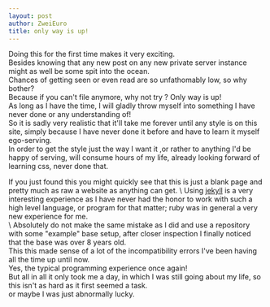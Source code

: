 ```yaml
---
layout: post
author: ZweiEuro
title: only way is up! 
---
```



Doing this for the first time makes it very exciting. \
Besides knowing that any new post on any new private server instance might as well be some spit into the ocean. \
Chances of getting seen or even read are so unfathomably low, so why bother? \
Because if you can't file anymore, why not try ? Only way is up! \
As long as I have the time, I will gladly throw myself into something I have never done or any understanding of! \
So it is sadly very realistic that it'll take me forever until any style is on this site, simply because I have never done it before and have to learn it myself ego-serving. \
In order to get the style just the way I want it ,or rather to anything I'd be happy of serving, will consume hours of my life, already looking forward of learning css, never done that. 



If you just found this you might quickly see that this is just a blank page and pretty much as raw a website as anything can get. \\
Using [jekyll](https://jekyllrb.com) is a very interesting experience as I have never had the honor to work with such a high level language, or program for that matter; ruby was in general a very new experience for me. \
\\
Absolutely do not make the same mistake as I did and use a repository with some "example" base setup, after closer inspection I finally noticed that the base was over 8 years old. \
This this made sense of a lot of the incompatibility errors I've been having all the time up until now. \
Yes, the typical programming experience once again! \
But all in all it only took me a day, in which I was still going about my life, so this isn't as hard as it first seemed a task. \
or maybe I was just abnormally lucky. 


